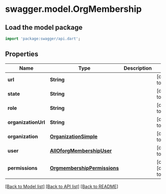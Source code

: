 # swagger.model.OrgMembership

## Load the model package
```dart
import 'package:swagger/api.dart';
```

## Properties
Name | Type | Description | Notes
------------ | ------------- | ------------- | -------------
**url** | **String** |  | [default to null]
**state** | **String** |  | [default to null]
**role** | **String** |  | [default to null]
**organizationUrl** | **String** |  | [default to null]
**organization** | [**OrganizationSimple**](OrganizationSimple.md) |  | [default to null]
**user** | [**AllOforgMembershipUser**](AllOforgMembershipUser.md) |  | [default to null]
**permissions** | [**OrgmembershipPermissions**](OrgmembershipPermissions.md) |  | [optional] [default to null]

[[Back to Model list]](../README.md#documentation-for-models) [[Back to API list]](../README.md#documentation-for-api-endpoints) [[Back to README]](../README.md)

